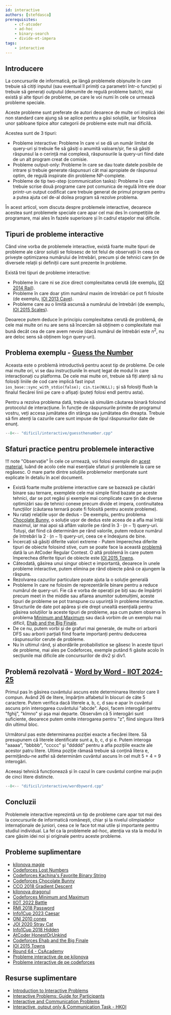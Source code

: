 ```yaml
---
id: interactive
authors: [stefdasca]
prerequisites:
    - cf-atcoder
    - ad-hoc
    - binary-search
    - divide-et-impera
tags:
    - interactive
---
```


## Introducere

La concursurile de informatică, pe lângă problemele obișnuite în care trebuie să
citiți inputul (sau eventual îl primiți ca parametri într-o funcție) și trebuie să
generați outputul (denumite de regulă probleme batch), mai există și alte tipuri
de probleme, pe care le voi numi în cele ce urmează probleme speciale.

Aceste probleme sunt preferate de autori deoarece de multe ori implică idei
non standard care ajung să se aplice pentru a găsi soluțiile, iar folosirea unor
șabloane tipice altor categorii de probleme este mult mai dificilă.

Acestea sunt de 3 tipuri:

- Probleme interactive: Probleme în care vi se dă un număr limitat de query-uri
și trebuie fie să găsiți o anumită valoare/șir, fie să găsiți răspunsul la o cerință
mai complexă, răspunsurile la query-uri fiind date de un alt program creat de comisie.
- Probleme output-only: Probleme în care se dau toate datele posibile de intrare
și trebuie generate răspunsuri cât mai apropiate de răspunsul optim, de regulă
inspirate din probleme NP-complete.
- Probleme de tip two-step (communication tasks): Probleme în care trebuie scrise
două programe care pot comunica de regulă între ele doar printr-un output
codificat care trebuie generat de primul program pentru a putea ajuta
cel de-al doilea program să rezolve problema.

În acest articol, vom discuta despre problemele interactive, deoarece acestea
sunt problemele speciale care apar cel mai des în competițiile de programare, mai
ales în fazele superioare și în cadrul etapelor mai dificile.

## Tipuri de probleme interactive

Când vine vorba de problemele interactive, există foarte multe tipuri de probleme
ale căror soluții se folosesc de tot felul de observații în ceea ce privește
optimizarea numărului de întrebări, precum și de tehnici care țin de diversele
relații și definiții care sunt prezente în probleme.

Există trei tipuri de probleme interactive:

- Probleme în care ni se zice direct complexitatea cerută (de exemplu,
[IOI 2014 Rail](https://oj.uz/problem/view/IOI14_rail)).
- Probleme în care doar știm numărul maxim de întrebări ce pot fi folosite
(de exemplu, [IOI 2013 Cave](https://oj.uz/problem/view/IOI13_cave)).
- Probleme care au o limită ascunsă a numărului de întrebări (de exemplu,
[IOI 2015 Scales](https://oj.uz/problem/view/IOI15_scales)).

Deoarece putem deduce în principiu complexitatea cerută de problemă, de cele mai
multe ori nu are sens să încercăm să obținem o complexitate mai bună decât
cea de care avem nevoie (dacă numărul de întrebări este $n^2$, nu are deloc
sens să obținem $\log n$ query-uri).

## Problema exemplu - [Guess the Number](https://codeforces.com/problemset/gymProblem/101021/1)

Aceasta este o problemă introductivă pentru acest tip de probleme. De cele
mai multe ori, vi se dau instrucțiunile în enunț legat de modul în care
interacționați cu platforma. De cele mai multe ori, trebuie să fiți atenți
să nu folosiți liniile de cod care implică fast input
```ios_base::sync_with_stdio(false); cin.tie(NULL);``` și să folosiți flush
la finalul fiecărei linii pe care o afișați (puteți folosi endl pentru asta).

Pentru a rezolva problema dată, trebuie să simulăm căutarea binară folosind
protocolul de interacțiune. În funcție de răspunsurile primite de programul
vostru, veți accesa jumătatea din stânga sau jumătatea din dreapta. Trebuie
să fim atenți la cazurile care sunt impuse de tipul răspunsurilor date de
enunț.

```cpp
--8<-- "dificil/interactive/guessthenumber.cpp"
```

## Sfaturi practice pentru problemele interactive

!!! note "Observație"
    În cele ce urmează, voi folosi exemple din [acest material](https://mamnoonsiam.github.io/files/notes/interactive-problems/inprogress-0.pdf),
    luând de acolo cele mai esențiale sfaturi și problemele la care se regăsesc.
    O mare parte dintre soluțiile problemelor menționate sunt
    explicate în detaliu în acel document.

- Există foarte multe probleme interactive care se bazează pe căutări binare sau
ternare, exemplele cele mai simple fiind bazate pe aceste tehnici,
dar se pot regăsi și exemple mai complicate care țin de diverse optimizări
sau de tehnici conexe precum divide et impera, continuitatea funcțiilor
(căutarea ternară poate fi folosită pentru aceste probleme).
- Nu ratați relațiile ușor de dedus - De exemplu, pentru problema [Chocolate Bunny](https://codeforces.com/problemset/problem/1407/C),
o soluție ușor de dedus este aceea de a afla mai întâi maximul, iar mai apoi să
aflăm valorile pe rând în $3 \cdot (n-1)$ query-uri. Totuși, dat fiind că
determinăm pe rând valorile, putem reduce numărul de întrebări la
$2 \cdot (n-1)$ query-uri, ceea ce e îndeajuns de bine.
- Încercați să găsiți diferite valori extreme - Putem împerechea diferite tipuri
de obiecte folosind stive, cum se poate face la această [problemă](https://atcoder.jp/contests/arc070/tasks/arc070_d)
dată la un AtCoder Regular Contest. O altă problemă în care putem împerechea
diferite tipuri de obiecte este
[IOI 2015 Towns](https://oj.uz/problem/view/IOI15_towns).
- Câteodată, găsirea unui singur obiect e importantă, deoarece în unele probleme
interactive, putem elimina pe rând obiecte până ce ajungem la răspuns.
- Rezolvarea cazurilor particulare poate ajuta la o soluție generală
- Probleme în care ne folosim de reprezentările binare pentru a reduce numărul
de query-uri. Fie că e vorba de operații pe biți sau de împărțiri
precum meet in the middle sau aflarea anumitor submulțimi,
aceste tipuri de probleme se pot transpune cu ușurință în probleme interactive.
- Structurile de date pot apărea și ele drept unealtă esențială pentru găsirea
soluțiilor la aceste tipuri de probleme, așa cum putem observa în problema
[Minimum and Maximum](https://codeforces.com/problemset/problem/730/B)
sau dacă vorbim de un exemplu mai dificil,
[Ehab and the Big Finale](https://codeforces.com/problemset/problem/1174/F).
- De ce nu, putem vorbi și de grafuri mai generale, de multe ori arborii DFS
sau arborii parțiali fiind foarte importanți pentru deducerea răspunsurilor
cerute de probleme.
- Nu în ultimul rând, și abordările probabilistice se găsesc în aceste tipuri
de probleme, mai ales pe Codeforces, exemple putând fi găsite acolo în
secțiunile mai dificile ale concursurilor de div2 și div1.

## Problemă rezolvată - [Word by Word - IIOT 2024-25](https://kilonova.ro/problems/3309/)

Primul pas în găsirea cuvântului ascuns este determinarea literelor
care îl compun. Având 26 de litere, împărțim alfabetul în blocuri de
câte 5 caractere. Putem verifica dacă literele a, b, c, d sau e apar
în cuvântul ascuns prin interogarea cuvântului "abcde". Apoi, facem
interogări pentru "fghij", "klmno" și așa mai departe. Observăm că 5
interogări sunt suficiente, deoarece putem omite interogarea pentru "z",
fiind singura literă din ultimul bloc.

Următorul pas este determinarea poziției exacte a fiecărei litere.
Să presupunem că literele identificate sunt a, b, c, d și e.
Putem interoga "aaaaa", "bbbbb", "ccccc" și "ddddd" pentru a afla
pozițiile exacte ale acestor patru litere. Ultima poziție rămasă
trebuie să conțină litera e, permițându-ne astfel să determinăm
cuvântul ascuns în cel mult 5 + 4 = 9 interogări.

Aceeași tehnică funcționează și în cazul în care cuvântul
conține mai puțin de cinci litere distincte.

```cpp
--8<-- "dificil/interactive/wordbyword.cpp"
```

## Concluzii

Problemele interactive reprezintă un tip de probleme care apar tot mai des la
concursurile de informatică românești, chiar și la nivelul olimpiadelor
internaționale de juniori, ceea ce le face tot mai utile și importante
pentru studiul individual. La fel ca la problemele ad-hoc, atenția va sta
la modul în care găsim idei noi și originale pentru aceste probleme.

## Probleme suplimentare

- [kilonova magie](https://kilonova.ro/problems/2614/)
- [Codeforces Lost Numbers](https://codeforces.com/problemset/problem/1167/B)
- [Codeforces Kachina's Favorite Binary String](https://codeforces.com/contest/2037/problem/E)
- [Codeforces Chocolate Bunny](https://codeforces.com/problemset/problem/1407/C)
- [CCO 2018 Gradient Descent](https://dmoj.ca/problem/cco18p4)
- [kilonova dragonul](https://kilonova.ro/problems/2966/)
- [Codeforces Minimum and Maximum](https://codeforces.com/problemset/problem/730/B)
- [IIOT 2022 Battle](https://kilonova.ro/problems/266)
- [RMI 2018 Password](https://www.infoarena.ro/problema/password2)
- [Info1Cup 2023 Caesar](https://kilonova.ro/problems/431/)
- [ONI 2010 conex](https://kilonova.ro/problems/62/)
- [JOI 2020 Stray Cat](https://oj.uz/problem/view/JOI20_stray)
- [Info1Cup 2018 Hidden](https://oj.uz/problem/view/info1cup18_hidden)
- [AtCoder HonestOrUnkind](https://atcoder.jp/contests/arc070/tasks/arc070_d)
- [Codeforces Ehab and the Big Finale](https://codeforces.com/problemset/problem/1174/F)
- [IOI 2015 Towns](https://oj.uz/problem/view/IOI15_towns)
- [Round 64 - CsAcademy](https://csacademy.com/contest/round-64)
- [Probleme interactive de pe kilonova](https://kilonova.ro/tags/301)
- [Probleme interactive de pe codeforces](https://codeforces.com/problemset?tags=interactive)

## Resurse suplimentare

- [Introduction to Interactive Problems](https://mamnoonsiam.github.io/cp-classes/week-4/overview)
- [Interactive Problems: Guide for Participants](https://codeforces.com/blog/entry/45307)
- [Interactive and Communication Problems](https://usaco.guide/adv/interactive)
- [Interactive, output only & Communication Task - HKOI](https://assets.hkoi.org/training2017/nbt.pdf)